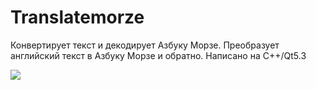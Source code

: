 # Translatemorze

Конвертирует текст и декодирует Азбуку Морзе.
Преобразует английский текст в Азбуку Морзе и обратно.
Написано на С++/Qt5.3

![](./image/MaxPatrol_Report.jpg)

